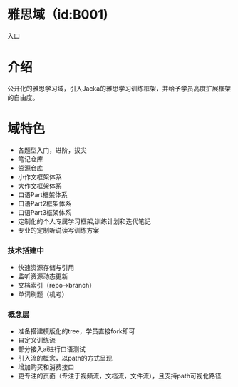 # 雅思域（id:B001)
[入口](https://ejunz.com/d/B001/)

# 介绍
公开化的雅思学习域，引入Jacka的雅思学习训练框架，并给予学员高度扩展框架的自由度。

# 域特色
- 各题型入门，进阶，拔尖
- 笔记仓库
- 资源仓库
- 小作文框架体系
- 大作文框架体系
- 口语Part框架体系
- 口语Part2框架体系
- 口语Part3框架体系
- 定制化的个人专属学习框架,训练计划和迭代笔记
- 专业的定制听说读写训练方案

### 技术搭建中
- 快速资源存储与引用
- 监听资源动态更新
- 文档索引（repo->branch）
- 单词刷题（机考）

### 概念层
- 准备搭建模版化的tree，学员直接fork即可
- 自定义训练流
- 部分接入ai进行口语测试
- 引入流的概念，以path的方式呈现
- 增加购买和消费接口
- 更专注的页面（专注于视频流，文档流，文件流），且支持path可视化路径
